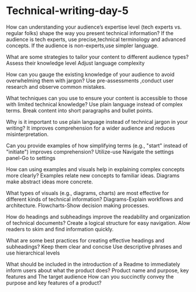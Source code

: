 # Technical-writing-day-5
How can understanding your audience’s expertise level (tech experts vs. regular folks) shape the way you present technical information?
If the audience is tech experts, use precise,technical terminology and advanced concepts. If the audience is non-experts,use simpler language.

What are some strategies to tailor your content to different audience types?
Assess their knowledge level
Adjust language complexity

How can you gauge the existing knowledge of your audience to avoid overwhelming them with jargon?
Use pre-assessments ,conduct user research and observe common mistakes.

What techniques can you use to ensure your content is accessible to those with limited technical knowledge?
Use plain language instead of complex terms. Break content into short paragraphs and bullet points.

Why is it important to use plain language instead of technical jargon in your writing?
It improves comprehension for a wider audience and reduces misinterpretation.

Can you provide examples of how simplifying terms (e.g., "start" instead of "initiate") improves comprehension?
Utilize-use
Navigate the settings panel-Go to settings

How can using examples and visuals help in explaining complex concepts more clearly?
Examples relate new concepts to familiar ideas. Diagrams make abstract ideas more concrete.

What types of visuals (e.g., diagrams, charts) are most effective for different kinds of technical information?
Diagrams-Explain workflows and architecture.
Flowcharts-Show decision making processes.

How do headings and subheadings improve the readability and organization of technical documents?
Create a logical structure for easy navigation.
Alow readers to skim and find information quickly.

What are some best practices for creating effective headings and subheadings?
Keep them clear and concise
Use descriptive phrases and use hierarchical levels

What should be included in the introduction of a Readme to immediately inform users about what the product does?
Product name and purpose, key features and The target audience
How can you succinctly convey the purpose and key features of a product?

